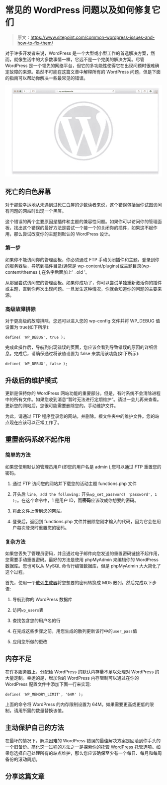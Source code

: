 # 常见的 WordPress 问题以及如何修复它们

> 原文：<https://www.sitepoint.com/common-wordpress-issues-and-how-to-fix-them/>

对于许多开发者来说，WordPress 是一个大型或小型工作的首选解决方案，然而，就像生活中的大多数事情一样，它远不是一个完美的解决方案。尽管 WordPress 是一个领先的网络平台，但它的多功能性使得它在出现问题时很难确定故障的来源。虽然不可能在这篇文章中解释所有的 WordPress 问题，但是下面的指南可以帮助你解决一些最常见的错误。

![WordPress Errors](img/16f42de564f185d1ebef3275157d7cc1.png)

## 死亡的白色屏幕

对于那些幸运地从未遇到过死亡白屏的少数读者来说，这个错误包括当你试图访问有问题的网站时出现一个黑屏。

这个错误的两个主要原因是插件和主题的兼容性问题。如果你可以访问你的管理面板，找出这个错误的最好方法是尝试一个接一个的关闭你的插件，如果这不起作用，那么尝试改变你的主题到默认的 WordPress 设计。

### 第一步

如果你不能访问你的管理面板，你必须通过 FTP 手动关闭插件和主题。登录到你的服务器后，导航到插件目录(通常是 wp-content/plugins)或主题目录(wp-content/themes ),在名字后面加上' _old '。

从那里尝试访问您的管理面板。如果你成功了，你可以尝试单独重新激活你的插件或主题，直到你再次出现问题。一旦发生这种情况，你就会知道你的问题的主要来源。

### 高级故障排除

对于更高级的故障排除，您还可以进入您的 wp-config 文件并将 WP_DEBUG 值设置为 true(如下所示):

`define( 'WP_DEBUG', true );`

完成此操作后，导航到出现错误的页面，您应该会看到导致错误的原因的详细信息。完成后，请确保通过将该值设置为 false 来禁用该功能(如下所示):

`define( 'WP_DEBUG', false );`

## 升级后的维护模式

更新是保持你的 WordPress 网站功能的重要部分。但是，有时系统不会清除进程中的所有文件。如果您收到消息“暂时无法进行定期维护”。请过一会儿再来查看。更新您的网站后，您很可能需要删除您的。手动维护文件。

为此，请通过 FTP 程序登录您的网站，并删除。根文件夹中的维护文件。您的站点现在应该可以正常工作了。

## 重置密码系统不起作用

### 简单的方法

如果您使用默认的管理员用户(即您的用户名是 admin ),您可以通过 FTP 重置您的密码。

1.  通过 FTP 访问您的网站并下载您的活动主题 functions.php 文件

2.  开头后 `line, add the following:` 开头`wp_set_password( 'password', 1 );`。在这个命令中，1 是用户 ID，而**密码**应该改成你想要的密码。

3.  将此文件上传到您的网站。

4.  登录后，返回到 functions.php 文件并删除您刚才输入的代码，因为它会在用户每次登录时重置您的密码。

### 复杂方法

如果您丢失了管理员密码，并且通过电子邮件向您发送的重置密码链接不起作用，您需要手动重置密码。最好的方法是使用 phpMyAdmin 来编辑你的 WordPress 数据库。您也可以从 MySQL 命令行编辑数据库，但是 phpMyAdmin 大大简化了这个过程。

首先，使用一个[散列生成器](http://www.miraclesalad.com/webtools/md5.php)将您想要的密码转换成 MD5 散列。然后完成以下步骤:

1.  导航到你的 WordPress 数据库

2.  访问`wp_users`表

3.  查找包含您的用户名的行

4.  在完成这些步骤之前，用您生成的散列更新该行中的`user_pass`值

5.  应用您所做的更改

## 内存不足

在许多服务器上，分配给 WordPress 的默认内存量不足以处理对 WordPress 的大量定制。幸运的是，增加你的 WordPress 内存限制可以通过在你的 WordPress 配置文件中添加下面一行来实现:

`define( 'WP_MEMORY_LIMIT', '64M' );`

上面的命令将 WordPress 的内存限制设置为 64M。如果需要更高或更低的限制，请用所需的数量替换该值。

## 主动保护自己的方法

在最坏的情况下，解决困难的 WordPress 错误的最佳解决方案是回滚到你手头的一个旧备份。简化这一过程的方法之一是探索你的[托管 WordPress 托管选项](https://www.sitepoint.com/managed-wordpress-hosting-pros-and-cons/)。如果您选择自己处理所有的站点维护，那么您应该确保至少有一个每日、每月和每周备份的滚动周期。

## 分享这篇文章
